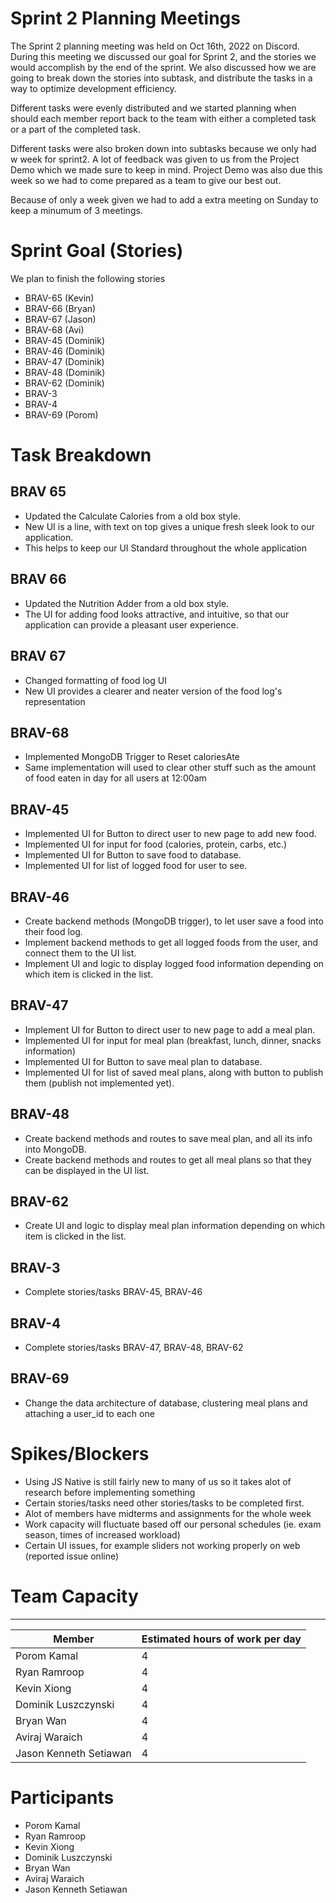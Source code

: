 # Sprint 2 Planning Meetings
The Sprint 2 planning meeting was held on Oct 16th, 2022 on Discord. During this meeting we discussed our goal for Sprint 2, and the stories we would accomplish by the end of the sprint. We also discussed how we are going to break down the stories into subtask, and distribute the tasks in a way to optimize development efficiency.

Different tasks were evenly distributed and we started planning when should each member report back to the team with either a completed task or a part of the completed task.

Different tasks were also broken down into subtasks because we only  had w week for sprint2. A lot of feedback was given to us from the Project Demo which we made sure to keep in mind. Project Demo was also due this week so we had to come prepared as a team to give our best out.

Because of only a week given we had to add a extra meeting on Sunday to keep a minumum of 3 meetings.

# Sprint Goal (Stories)
We plan to finish the following stories
- BRAV-65 (Kevin)
- BRAV-66 (Bryan)
- BRAV-67 (Jason)
- BRAV-68 (Avi)
- BRAV-45 (Dominik)
- BRAV-46 (Dominik)
- BRAV-47 (Dominik)
- BRAV-48 (Dominik)
- BRAV-62 (Dominik)
- BRAV-3 
- BRAV-4
- BRAV-69 (Porom)


# Task Breakdown

## BRAV 65
- Updated the Calculate Calories from a old box style.
- New UI is a line, with text on top gives a unique fresh sleek look to our application.
- This helps to keep our UI Standard throughout the whole application

## BRAV 66
- Updated the Nutrition Adder from a old box style.
- The UI for adding food looks attractive, and intuitive, so that our application can provide a pleasant user experience.

## BRAV 67
- Changed formatting of food log UI
- New UI provides a clearer and neater version of the food log's representation

## BRAV-68
- Implemented MongoDB Trigger to Reset caloriesAte
- Same implementation will used to clear other stuff such as the amount of food eaten in day for all users at 12:00am

## BRAV-45
- Implemented UI for Button to direct user to new page to add new food.
- Implemented UI for input for food (calories, protein, carbs, etc.)
- Implemented UI for Button to save food to database.
- Implemented UI for list of logged food for user to see.

## BRAV-46
- Create backend methods (MongoDB trigger), to let user save a food into their food log.
- Implement backend methods to get all logged foods from the user, and connect them to the UI list.
- Implement UI and logic to display logged food information depending on which item is clicked in the list.

## BRAV-47
- Implement UI for Button to direct user to new page to add a meal plan.
- Implemented UI for input for meal plan (breakfast, lunch, dinner, snacks information)
- Implemented UI for Button to save meal plan to database.
- Implemented UI for list of saved meal plans, along with button to publish them (publish not implemented yet).

## BRAV-48
- Create backend methods and routes to save meal plan, and all its info into MongoDB.
- Create backend methods and routes to get all meal plans so that they can be displayed in the UI list.

## BRAV-62
- Create UI and logic to display meal plan information depending on which item is clicked in the list.

## BRAV-3
- Complete stories/tasks BRAV-45, BRAV-46

## BRAV-4
- Complete stories/tasks BRAV-47, BRAV-48, BRAV-62

## BRAV-69
- Change the data architecture of database, clustering meal plans and attaching a user_id to each one


# Spikes/Blockers
- Using JS Native is still fairly new to many of us so it takes alot of research before implementing something
- Certain stories/tasks need other stories/tasks to be completed first.
- Alot of members have midterms and assignments for the whole week
- Work capacity will fluctuate based off our personal schedules (ie. exam season, times of increased workload)
- Certain UI issues, for example sliders not working properly on web (reported issue online)

# Team Capacity
___
| Member | Estimated hours of work per day |
|---|---|
| Porom Kamal | 4|
| Ryan Ramroop | 4|
| Kevin Xiong  | 4|
| Dominik Luszczynski  | 4|
| Bryan Wan | 4|
| Aviraj Waraich  | 4|
|Jason Kenneth Setiawan | 4|

# Participants
- Porom Kamal
- Ryan Ramroop
- Kevin Xiong 
- Dominik Luszczynski 
- Bryan Wan 
- Aviraj Waraich 
- Jason Kenneth Setiawan
